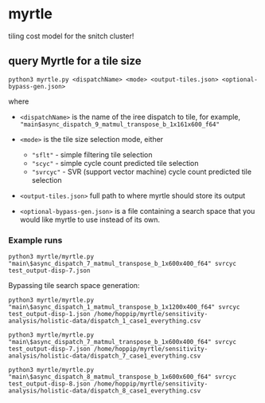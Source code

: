 # myrtle
tiling cost model for the snitch cluster!

## query Myrtle for a tile size

```
python3 myrtle.py <dispatchName> <mode> <output-tiles.json> <optional-bypass-gen.json>
```

where

- `<dispatchName>` is the name of the iree dispatch to tile, for example, `"main$async_dispatch_9_matmul_transpose_b_1x161x600_f64"`
- `<mode>` is the tile size selection mode, either
  - `"sflt"` - simple filtering tile selection
  - `"scyc"` - simple cycle count predicted tile selection
  - `"svrcyc"` - SVR (support vector machine) cycle count predicted tile selection

- `<output-tiles.json>` full path to where myrtle should store its output

- `<optional-bypass-gen.json>` is a file containing a search space that you would like myrtle to use instead of its own.

### Example runs

```
python3 myrtle/myrtle.py "main\$async_dispatch_7_matmul_transpose_b_1x600x400_f64" svrcyc test_output-disp-7.json
```

Bypassing tile search space generation:

```
python3 myrtle/myrtle.py "main\$async_dispatch_1_matmul_transpose_b_1x1200x400_f64" svrcyc test_output-disp-1.json /home/hoppip/myrtle/sensitivity-analysis/holistic-data/dispatch_1_case1_everything.csv
```

```
python3 myrtle/myrtle.py "main\$async_dispatch_7_matmul_transpose_b_1x600x400_f64" svrcyc test_output-disp-7.json /home/hoppip/myrtle/sensitivity-analysis/holistic-data/dispatch_7_case1_everything.csv
```

```
python3 myrtle/myrtle.py "main\$async_dispatch_8_matmul_transpose_b_1x600x600_f64" svrcyc test_output-disp-8.json /home/hoppip/myrtle/sensitivity-analysis/holistic-data/dispatch_8_case1_everything.csv
```







